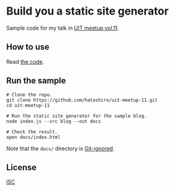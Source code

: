 # Build you a static site generator

Sample code for my talk in
[UIT meetup vol.11](https://uit.connpass.com/event/197740/).

## How to use

Read [the code](index.js).

## Run the sample

```shell
# Clone the repo.
git clone https://github.com/hatashiro/uit-meetup-11.git
cd uit-meetup-11

# Run the static site generator for the sample blog.
node index.js --src blog --out docs

# Check the result.
open docs/index.html
```

Note that the `docs/` directory is [Git-ignored](.gitignore).

## License

[ISC](LICENSE)
